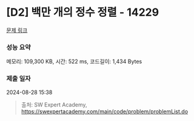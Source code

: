 # [D2] 백만 개의 정수 정렬 - 14229 

[문제 링크](https://swexpertacademy.com/main/code/problem/problemDetail.do?contestProbId=AX_Y-4T6-yoDFAVy) 

### 성능 요약

메모리: 109,300 KB, 시간: 522 ms, 코드길이: 1,434 Bytes

### 제출 일자

2024-08-28 15:38



> 출처: SW Expert Academy, https://swexpertacademy.com/main/code/problem/problemList.do